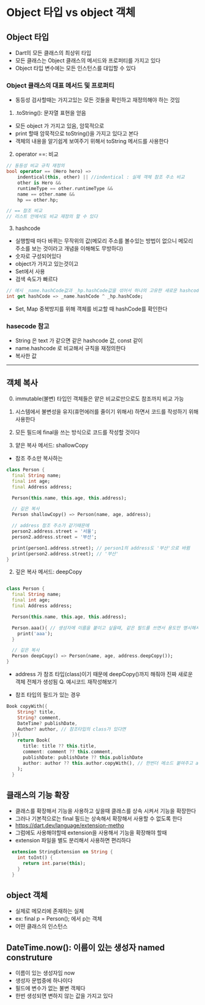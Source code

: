 # Object 타입 vs object 객체

## Object 타입
- Dart의 모든 클래스의 최상위 타입
- 모든 클래스는 Object 클래스의 메서드와 프로퍼티를 가지고 있다
- Object 타입 변수에는 모든 인스턴스를 대입할 수 있다

### Object 클래스의 대표 메서드 및 프로퍼티
- 동등성 검사할때는 가지고있는 모든 것들을 확인하고 재정의해야 하는 것임

1. .toString(): 문자열 표현을 얻음
- 모든 object 가 가지고 있음, 암묵적으로
- print 할때 암묵적으로 toString()을 가지고 있다고 본다
- 객체의 내용을 알기쉽게 보여주기 위해서 toString 메서드를 사용한다

2. operator ==: 비교

```dart
// 동등성 비교 규칙 재정의
bool operator == (Hero hero) =>
    indentical(this, other) || //indentical : 실제 객체 참조 주소 비교
    other is Hero && 
    runtimeType == other.runtimeType &&
    name == other.name &&
    hp == other.hp;

// == 참조 비교
// 리스트 안에서도 비교 재정의 할 수 있다

```
3. hashcode
- 실행할때 마다 바뀌는 무작위의 값(메모리 주소를 볼수있는 방법이 없으니 메모리 주소를 보는 것이라고 개념을 이해해도 무방하다)
- 숫자로 구성되어있다
- object가 가지고 있는것이고 
- Set에서 사용
- 검색 속도가 빠르다

```dart
// 예시 _name.hashCode값과 _hp.hashCode값을 섞어서 하나의 고유한 새로운 hashcode를 생성하는 것
int get hashCode => _name.hashCode ^ _hp.hashCode;
```
- Set, Map 중복방지를 위해 객체를 비교할 때 hashCode를 확인한다

### hasecode 참고

- String 은 text 가 같으면 같은 hashcode 값, const 같이
- name.hashcode 로 비교해서 규칙을 재정의한다
- 복사한 값

---

## 객체 복사

0. immutable(불변) 타입인 객체들은 얕은 비교로만으로도 참조까지 비교 가능
0. 시스템에서 불변성을 유지(휴먼에러를 줄이기 위해서) 하면서 코드를 작성하기 위해 사용한다
0. 모든 필드에 final을 쓰는 방식으로 코드를 작성할 것이다

1. 얕은 복사 메서드: shallowCopy
- 참조 주소만 복사하는

```dart
class Person {
  final String name;
  final int age;
  final Address address;

  Person(this.name, this.age, this.address);

  // 깊은 복사
  Person shallowCopy() => Person(name, age, address);

  // address 참조 주소가 같기때문에 
  person2.address.street = '서울';
  person2.address.street = '부산';

  print(person1.address.street); // person1의 address도 '부산'으로 바뀜
  print(person2.address.street); // '부산'
}


```

2. 깊은 복사 메서드: deepCopy

```dart

class Person {
  final String name;
  final int age;
  final Address address;

  Person(this.name, this.age, this.address);

  Person.aaa(){ // 생성자에 이름을 붙이고 싶을때, 같은 필드를 쓰면서 용도만 명시해서 따로 관리하고 싶을때
    print('aaa');
  }

  // 깊은 복사
  Person deepCopy() => Person(name, age, address.deepCopy());
}
```
- address 가 참조 타입(class)이기 때문에 deepCopy()까지 해줘야 진짜 새로운 객체 전체가 생성됨
Q. 예시코드 재작성해보기

- 참조 타입의 필드가 있는 경우
```dart
Book copyWith({
    String? title,
    String? comment,
    DateTime? publishDate,
    Author? author, // 참조타입의 class가 있다면
  }){
    return Book(
      title: title ?? this.title,
      comment: comment ?? this.comment,
      publishDate: publishDate ?? this.publishDate
      author: author ?? this.author.copyWith(), // 한번더 메소드 붙여주고 author 안에서 copyWith을 작성해줘야한다
    );
  }
```
## 클래스의 기능 확장

- 클래스를 확장해서 기능을 사용하고 싶을때 클래스를 상속 시켜서 기능을 확장한다
- 그러나 기본적으로는 final 필드는 상속해서 확장해서 사용할 수 없도록 한다
- https://dart.dev/language/extension-metho
- 그럼에도 사용해야할때 extension을 사용해서 기능을 확장해야 할때
- extension 파일을 별도 분리해서 사용하면 편리하다

```dart
  extension StringExtension on String {
    int toInt() {
      return int.parse(this);
    }
  }
```

## object 객체
- 실제로 메모리에 존재하는 실체
- ex: final p = Person(); 에서 p는 객체
- 어떤 클래스의 인스턴스

## DateTime.now(): 이름이 있는 생성자 named construture
- 이름이 있는 생성자임 now
- 생성자 문법중에 하나이다
- 필드에 변수가 없는 불변 객체다
- 한번 생성되면 변하지 않는 값을 가지고 있다

